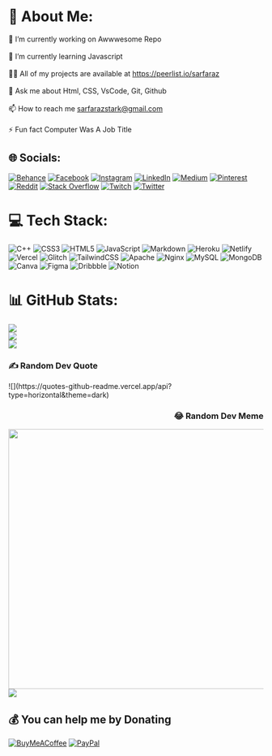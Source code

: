 # 💫 About Me:
🔭 I’m currently working on Awwwesome Repo<br><br>🌱 I’m currently learning Javascript<br><br>👨‍💻 All of my projects are available at https://peerlist.io/sarfaraz<br><br>💬 Ask me about Html, CSS, VsCode, Git, Github<br><br>📫 How to reach me sarfarazstark@gmail.com<br><br>⚡ Fun fact Computer Was A Job Title


## 🌐 Socials:
[![Behance](https://img.shields.io/badge/Behance-1769ff?logo=behance&logoColor=white)](https://behance.net/sarfarazstark) [![Facebook](https://img.shields.io/badge/Facebook-%231877F2.svg?logo=Facebook&logoColor=white)](https://facebook.com/mesarfarazstark) [![Instagram](https://img.shields.io/badge/Instagram-%23E4405F.svg?logo=Instagram&logoColor=white)](https://instagram.com/sarfarazstark) [![LinkedIn](https://img.shields.io/badge/LinkedIn-%230077B5.svg?logo=linkedin&logoColor=white)](https://linkedin.com/in/sarfarazstark) [![Medium](https://img.shields.io/badge/Medium-12100E?logo=medium&logoColor=white)](https://medium.com/@sarfarazstark) [![Pinterest](https://img.shields.io/badge/Pinterest-%23E60023.svg?logo=Pinterest&logoColor=white)](https://pinterest.com/sarfarazstark) [![Reddit](https://img.shields.io/badge/Reddit-%23FF4500.svg?logo=Reddit&logoColor=white)](https://reddit.com/user/sarfarazstark) [![Stack Overflow](https://img.shields.io/badge/-Stackoverflow-FE7A16?logo=stack-overflow&logoColor=white)](https://stackoverflow.com/users/16217966) [![Twitch](https://img.shields.io/badge/Twitch-%239146FF.svg?logo=Twitch&logoColor=white)](https://twitch.tv/sarfarazstark) [![Twitter](https://img.shields.io/badge/Twitter-%231DA1F2.svg?logo=Twitter&logoColor=white)](https://twitter.com/sarfarazstark) 

# 💻 Tech Stack:
![C++](https://img.shields.io/badge/c++-%2300599C.svg?style=for-the-badge&logo=c%2B%2B&logoColor=white) ![CSS3](https://img.shields.io/badge/css3-%231572B6.svg?style=for-the-badge&logo=css3&logoColor=white) ![HTML5](https://img.shields.io/badge/html5-%23E34F26.svg?style=for-the-badge&logo=html5&logoColor=white) ![JavaScript](https://img.shields.io/badge/javascript-%23323330.svg?style=for-the-badge&logo=javascript&logoColor=%23F7DF1E) ![Markdown](https://img.shields.io/badge/markdown-%23000000.svg?style=for-the-badge&logo=markdown&logoColor=white) ![Heroku](https://img.shields.io/badge/heroku-%23430098.svg?style=for-the-badge&logo=heroku&logoColor=white) ![Netlify](https://img.shields.io/badge/netlify-%23000000.svg?style=for-the-badge&logo=netlify&logoColor=#00C7B7) ![Vercel](https://img.shields.io/badge/vercel-%23000000.svg?style=for-the-badge&logo=vercel&logoColor=white) ![Glitch](https://img.shields.io/badge/glitch-%233333FF.svg?style=for-the-badge&logo=glitch&logoColor=white) ![TailwindCSS](https://img.shields.io/badge/tailwindcss-%2338B2AC.svg?style=for-the-badge&logo=tailwind-css&logoColor=white) ![Apache](https://img.shields.io/badge/apache-%23D42029.svg?style=for-the-badge&logo=apache&logoColor=white) ![Nginx](https://img.shields.io/badge/nginx-%23009639.svg?style=for-the-badge&logo=nginx&logoColor=white) ![MySQL](https://img.shields.io/badge/mysql-%2300f.svg?style=for-the-badge&logo=mysql&logoColor=white) ![MongoDB](https://img.shields.io/badge/MongoDB-%234ea94b.svg?style=for-the-badge&logo=mongodb&logoColor=white) ![Canva](https://img.shields.io/badge/Canva-%2300C4CC.svg?style=for-the-badge&logo=Canva&logoColor=white) 	![Figma](https://img.shields.io/badge/figma-%23F24E1E.svg?style=for-the-badge&logo=figma&logoColor=white) ![Dribbble](https://img.shields.io/badge/Dribbble-EA4C89?style=for-the-badge&logo=dribbble&logoColor=white) ![Notion](https://img.shields.io/badge/Notion-%23000000.svg?style=for-the-badge&logo=notion&logoColor=white)
# 📊 GitHub Stats:
![](https://github-readme-stats.vercel.app/api?username=sarfarazstark&theme=dark&hide_border=true&include_all_commits=true&count_private=true)<br/>
![](https://github-readme-streak-stats.herokuapp.com/?user=sarfarazstark&theme=dark&hide_border=true)<br/>
![](https://github-readme-stats.vercel.app/api/top-langs/?username=sarfarazstark&theme=dark&hide_border=true&include_all_commits=true&count_private=true&layout=compact)

<h3> ✍️ Random Dev Quote</h3>
![](https://quotes-github-readme.vercel.app/api?type=horizontal&theme=dark)

<h3 align="right"> 😂 Random Dev Meme</h3>
<img src="https://random-memer.herokuapp.com/" width="512px" align="right"/>

---
[![](https://visitcount.itsvg.in/api?id=sarfarazstark&icon=9&color=12)](https://visitcount.itsvg.in)


  ## 💰 You can help me by Donating
  [![BuyMeACoffee](https://img.shields.io/badge/Buy%20Me%20a%20Coffee-ffdd00?style=for-the-badge&logo=buy-me-a-coffee&logoColor=black)](https://buymeacoffee.com/sarfarazstark) [![PayPal](https://img.shields.io/badge/PayPal-00457C?style=for-the-badge&logo=paypal&logoColor=white)](https://paypal.me/sarfarazstark) 

  <!-- Proudly created with GPRM ( https://gprm.itsvg.in ) -->

